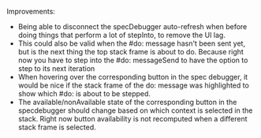 Improvements:
- Being able to disconnect the specDebugger auto-refresh when before doing things that perform a lot of stepInto, to remove the UI lag.
- This could also be valid when the #do: message hasn't been sent yet, but is the next thing the top stack frame is about to do. Because right now you have to step into the #do: messageSend to have the option to step to its next iteration
- When hovering over the corresponding button in the spec debugger, it would be nice if the stack frame of the do: message was highlighted to show which #do: is about to be stepped.
- The available/nonAvailable state of the corresponding button in the specdebugger should change based on which context is selected in the stack. Right now button availability is not recomputed when a different stack frame is selected.